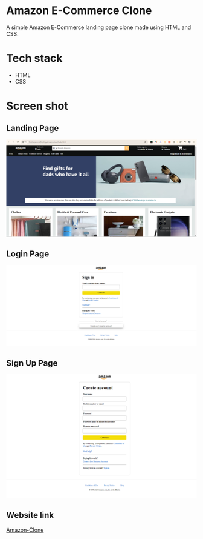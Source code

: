 # Amazon E-Commerce Clone
A simple Amazon E-Commerce landing page clone made using HTML and CSS.

# Tech stack
- HTML
- CSS

# Screen shot

## Landing Page
![Amazon landing Page](./amazonclonepic.PNG)

## Login Page
![Login Page](./loginpage.PNG)

## Sign Up Page
![Sign Up Page](./signuppage.PNG)

## Website link
[Amazon-Clone](https://saiumasankar.github.io/amazonlandingpage/)





